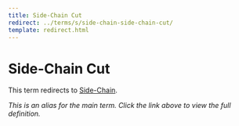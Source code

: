 ```yaml
---
title: Side-Chain Cut
redirect: ../terms/s/side-chain-side-chain-cut/
template: redirect.html
---
```


# Side-Chain Cut

This term redirects to [Side-Chain](../terms/s/side-chain-side-chain-cut/).

*This is an alias for the main term. Click the link above to view the full definition.*
